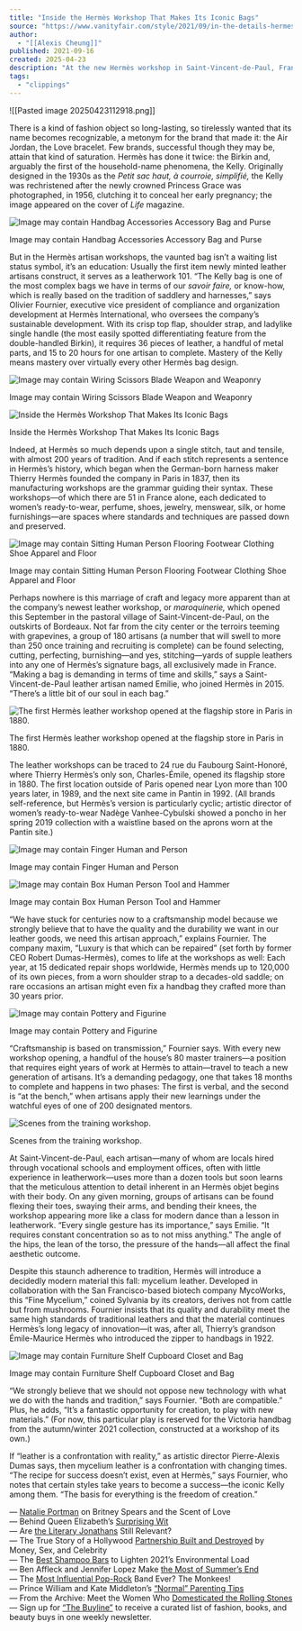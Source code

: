 ```yaml
---
title: "Inside the Hermès Workshop That Makes Its Iconic Bags"
source: "https://www.vanityfair.com/style/2021/09/in-the-details-hermes"
author:
  - "[[Alexis Cheung]]"
published: 2021-09-16
created: 2025-04-23
description: "At the new Hermès workshop in Saint-Vincent-de-Paul, France, the Kelly serves as a training ground for freshly minted leather artisans."
tags:
  - "clippings"
---
```

![[Pasted image 20250423112918.png]]

There is a kind of fashion object so long-lasting, so tirelessly wanted that its name becomes recognizable, a metonym for the brand that made it: the Air Jordan, the Love bracelet. Few brands, successful though they may be, attain that kind of saturation. Hermès has done it twice: the Birkin and, arguably the first of the household-name phenomena, the Kelly. Originally designed in the 1930s as the *Petit sac haut, à courroie, simplifié,* the Kelly was rechristened after the newly crowned Princess Grace was photographed, in 1956, clutching it to conceal her early pregnancy; the image appeared on the cover of *Life* magazine.

![Image may contain Handbag Accessories Accessory Bag and Purse](https://media.vanityfair.com/photos/6142145d8801f831aa17f9b4/master/w_1600%2Cc_limit/VF1021_Hermes_embed02.jpg)

Image may contain Handbag Accessories Accessory Bag and Purse

But in the Hermès artisan workshops, the vaunted bag isn’t a waiting list status symbol, it’s an education: Usually the first item newly minted leather artisans construct, it serves as a leatherwork 101. “The Kelly bag is one of the most complex bags we have in terms of our *savoir faire,* or know-how, which is really based on the tradition of saddlery and harnesses,” says Olivier Fournier, executive vice president of compliance and organization development at Hermès International, who oversees the company’s sustainable development. With its crisp top flap, shoulder strap, and ladylike single handle (the most easily spotted differentiating feature from the double-handled Birkin), it requires 36 pieces of leather, a handful of metal parts, and 15 to 20 hours for one artisan to complete. Mastery of the Kelly means mastery over virtually every other Hermès bag design.

![Image may contain Wiring Scissors Blade Weapon and Weaponry](https://media.vanityfair.com/photos/6142145d3e2a4ab2776aa8f5/master/w_1600%2Cc_limit/VF1021_Hermes_embed03A.jpg)

Image may contain Wiring Scissors Blade Weapon and Weaponry

![Inside the Hermès Workshop That Makes Its Iconic Bags](https://media.vanityfair.com/photos/6142145e3e2a4ab2776aa8f8/master/w_1600%2Cc_limit/VF1021_Hermes_embed03B.jpg)

Inside the Hermès Workshop That Makes Its Iconic Bags

Indeed, at Hermès so much depends upon a single stitch, taut and tensile, with almost 200 years of tradition. And if each stitch represents a sentence in Hermès’s history, which began when the German-born harness maker Thierry Hermès founded the company in Paris in 1837, then its manufacturing workshops are the grammar guiding their syntax. These workshops—of which there are 51 in France alone, each dedicated to women’s ready-to-wear, perfume, shoes, jewelry, menswear, silk, or home furnishings—are spaces where standards and techniques are passed down and preserved.

![Image may contain Sitting Human Person Flooring Footwear Clothing Shoe Apparel and Floor](https://media.vanityfair.com/photos/6142145ee49c105ee547ed5a/master/w_1600%2Cc_limit/VF1021_Hermes_embed04.jpg)

Image may contain Sitting Human Person Flooring Footwear Clothing Shoe Apparel and Floor

Perhaps nowhere is this marriage of craft and legacy more apparent than at the company’s newest leather workshop, or *maroquinerie,* which opened this September in the pastoral village of Saint-Vincent-de-Paul, on the outskirts of Bordeaux. Not far from the city center or the terroirs teeming with grapevines, a group of 180 artisans (a number that will swell to more than 250 once training and recruiting is complete) can be found selecting, cutting, perfecting, burnishing—and yes, stitching—yards of supple leathers into any one of Hermès’s signature bags, all exclusively made in France. “Making a bag is demanding in terms of time and skills,” says a Saint-Vincent-de-Paul leather artisan named Emilie, who joined Hermès in 2015. “There’s a little bit of our soul in each bag.”

![The first Hermès leather workshop opened at the flagship store in Paris in 1880.](https://media.vanityfair.com/photos/61425d4cc6e10c61064bed1d/master/w_1600%2Cc_limit/vf102021-hermes-004.png)

The first Hermès leather workshop opened at the flagship store in Paris in 1880.

The leather workshops can be traced to 24 rue du Faubourg Saint-Honoré, where Thierry Hermès’s only son, Charles-Émile, opened its flagship store in 1880. The first location outside of Paris opened near Lyon more than 100 years later, in 1989, and the next site came in Pantin in 1992. (All brands self-reference, but Hermès’s version is particularly cyclic; artistic director of women’s ready-to-wear Nadège Vanhee-Cybulski showed a poncho in her spring 2019 collection with a waistline based on the aprons worn at the Pantin site.)

![Image may contain Finger Human and Person](https://media.vanityfair.com/photos/6142145fe49c105ee547ed5c/master/w_1600%2Cc_limit/VF1021_Hermes_embed06A.jpg)

Image may contain Finger Human and Person

![Image may contain Box Human Person Tool and Hammer](https://media.vanityfair.com/photos/6142145f3e2a4ab2776aa8fb/master/w_1600%2Cc_limit/VF1021_Hermes_embed06B.jpg)

Image may contain Box Human Person Tool and Hammer

“We have stuck for centuries now to a craftsmanship model because we strongly believe that to have the quality and the durability we want in our leather goods, we need this artisan approach,” explains Fournier. The company maxim, “Luxury is that which can be repaired” (set forth by former CEO Robert Dumas-Hermès), comes to life at the workshops as well: Each year, at 15 dedicated repair shops worldwide, Hermès mends up to 120,000 of its own pieces, from a worn shoulder strap to a decades-old saddle; on rare occasions an artisan might even fix a handbag they crafted more than 30 years prior.

![Image may contain Pottery and Figurine](https://media.vanityfair.com/photos/614214603e2a4ab2776aa8fd/master/w_1600%2Cc_limit/VF1021_Hermes_embed07.jpg)

Image may contain Pottery and Figurine

“Craftsmanship is based on transmission,” Fournier says. With every new workshop opening, a handful of the house’s 80 master trainers—a position that requires eight years of work at Hermès to attain—travel to teach a new generation of artisans. It’s a demanding pedagogy, one that takes 18 months to complete and happens in two phases: The first is verbal, and the second is “at the bench,” when artisans apply their new learnings under the watchful eyes of one of 200 designated mentors.

![Scenes from the training workshop.](https://media.vanityfair.com/photos/61425d4c27100b983ce568ad/master/w_1600%2Cc_limit/vf102021-hermes-008.png)

Scenes from the training workshop.

At Saint-Vincent-de-Paul, each artisan—many of whom are locals hired through vocational schools and employment offices, often with little experience in leatherwork—uses more than a dozen tools but soon learns that the meticulous attention to detail inherent in an Hermès objet begins with their body. On any given morning, groups of artisans can be found flexing their toes, swaying their arms, and bending their knees, the workshop appearing more like a class for modern dance than a lesson in leatherwork. “Every single gesture has its importance,” says Emilie. “It requires constant concentration so as to not miss anything.” The angle of the hips, the lean of the torso, the pressure of the hands—all affect the final aesthetic outcome.

Despite this staunch adherence to tradition, Hermès will introduce a decidedly modern material this fall: mycelium leather. Developed in collaboration with the San Francisco-based biotech company MycoWorks, this “Fine Mycelium,” coined Sylvania by its creators, derives not from cattle but from mushrooms. Fournier insists that its quality and durability meet the same high standards of traditional leathers and that the material continues Hermès’s long legacy of innovation—it was, after all, Thierry’s grandson Émile-Maurice Hermès who introduced the zipper to handbags in 1922.

![Image may contain Furniture Shelf Cupboard Closet and Bag](https://media.vanityfair.com/photos/61489708e6c604b8156737a0/master/w_1600%2Cc_limit/VF1021_Hermes_embed09A.jpg)

Image may contain Furniture Shelf Cupboard Closet and Bag

“We strongly believe that we should not oppose new technology with what we do with the hands and tradition,” says Fournier. “Both are compatible.” Plus, he adds, “It’s a fantastic opportunity for creation, to play with new materials.” (For now, this particular play is reserved for the Victoria handbag from the autumn/winter 2021 collection, constructed at a workshop of its own.)

If “leather is a confrontation with reality,” as artistic director Pierre-Alexis Dumas says, then mycelium leather is a confrontation with changing times. “The recipe for success doesn’t exist, even at Hermès,” says Fournier, who notes that certain styles take years to become a success—the iconic Kelly among them. “The basis for everything is the freedom of creation.”

— [Natalie Portman](https://www.vanityfair.com/style/2021/08/natalie-portman-miss-dior-eau-de-parfum?itm_content=footer-recirc) on Britney Spears and the Scent of Love  
— Behind Queen Elizabeth’s [Surprising Wit](https://www.vanityfair.com/style/2021/08/behind-queen-elizabeths-surprising-wit?itm_content=footer-recirc)  
— Are [the Literary Jonathans](https://www.vanityfair.com/style/2021/08/the-state-of-the-literary-jonathans?itm_content=footer-recirc) Still Relevant?  
— The True Story of a Hollywood [Partnership Built and Destroyed](https://listen.vanityfair.com/liac-nl) by Money, Sex, and Celebrity  
— The [Best Shampoo Bars](https://www.vanityfair.com/style/photos/2021/08/best-shampoo-bars-all-hair-types-sustainable-beauty?itm_content=footer-recirc) to Lighten 2021’s Environmental Load  
— Ben Affleck and Jennifer Lopez Make [the Most of Summer’s End](https://www.vanityfair.com/style/2021/08/ben-affleck-jennifer-lopez-matt-damon-make-the-most-of-summers-end?itm_content=footer-recirc)  
— The [Most Influential Pop-Rock](https://www.vanityfair.com/style/2021/08/the-most-influential-pop-rock-band-ever-the-monkees?itm_content=footer-recirc) Band Ever? The Monkees!  
— Prince William and Kate Middleton’s [“Normal” Parenting Tips](https://www.vanityfair.com/style/2021/08/kate-and-william-spontaneous-and-normal-parenting-tips?itm_content=footer-recirc)  
— From the Archive: Meet the Women Who [Domesticated the Rolling Stones](https://archive.vanityfair.com/article/share/9ee3a1ea-70d3-4ec1-acbe-2895012d054d?itm_content=footer-recirc)  
— Sign up for [“The Buyline”](https://www.vanityfair.com/newsletters?itm_content=footer-recirc) to receive a curated list of fashion, books, and beauty buys in one weekly newsletter.